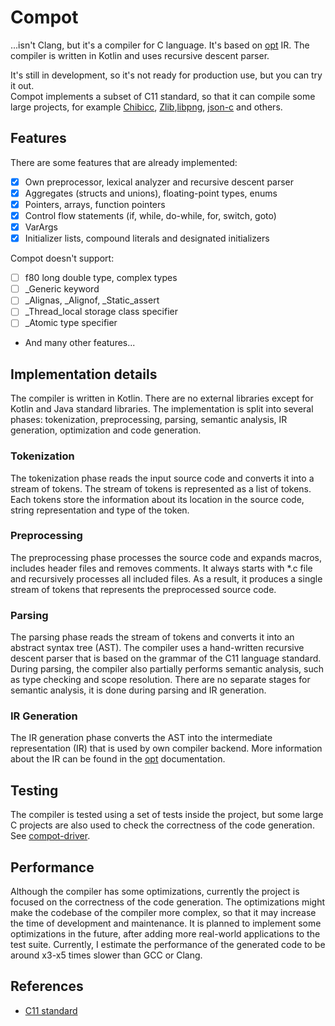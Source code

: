 # Compot
...isn't Clang, but it's a compiler for C language. It's based on [opt](../opt/README.md) IR.
The compiler is written in Kotlin and uses recursive descent parser.  

It's still in development, so it's not ready for production use, but you can try it out.  
Compot implements a subset of C11 standard, so that it can compile some large projects, for example [Chibicc](https://github.com/rui314/chibicc),
[Zlib](https://zlib.net/),[libpng](https://www.libpng.org/pub/png/libpng.html), [json-c](https://github.com/json-c/json-c) and others.

## Features
There are some features that are already implemented:
- [x] Own preprocessor, lexical analyzer and recursive descent parser
- [x] Aggregates (structs and unions), floating-point types, enums
- [x] Pointers, arrays, function pointers
- [x] Control flow statements (if, while, do-while, for, switch, goto)
- [x] VarArgs
- [x] Initializer lists, compound literals and designated initializers

Compot doesn't support:
- [ ] f80 long double type, complex types
- [ ] _Generic keyword
- [ ] _Alignas, _Alignof, _Static_assert
- [ ] _Thread_local storage class specifier
- [ ] _Atomic type specifier
- And many other features...

## Implementation details
The compiler is written in Kotlin. There are no external libraries except for Kotlin and Java standard libraries.
The implementation is split into several phases: tokenization, preprocessing, parsing, semantic analysis, IR generation, optimization and code generation.

### Tokenization
The tokenization phase reads the input source code and converts it into a stream of tokens. The stream of tokens is represented as a list of tokens.
Each tokens store the information about its location in the source code, string representation and type of the token.

### Preprocessing
The preprocessing phase processes the source code and expands macros, includes header files and removes comments. 
It always starts with *.c file and recursively processes all included files. 
As a result, it produces a single stream of tokens that represents the preprocessed source code.

### Parsing
The parsing phase reads the stream of tokens and converts it into an abstract syntax tree (AST). 
The compiler uses a hand-written recursive descent parser that is based on the grammar of the C11 language standard.
During parsing, the compiler also partially performs semantic analysis, such as type checking and scope resolution.
There are no separate stages for semantic analysis, it is done during parsing and IR generation.

### IR Generation
The IR generation phase converts the AST into the intermediate representation (IR) that is used by own compiler backend.
More information about the IR can be found in the [opt](../opt/README.md) documentation.

## Testing
The compiler is tested using a set of tests inside the project, but some large C projects are also used to check the correctness of the code generation.
See [compot-driver](../compot-driver/README.md).

## Performance
Although the compiler has some optimizations, currently the project is focused on the correctness of the code generation.
The optimizations might make the codebase of the compiler more complex, so that it may increase the time of development and maintenance.
It is planned to implement some optimizations in the future, after adding more real-world applications to the test suite.
Currently, I estimate the performance of the generated code to be around x3-x5 times slower than GCC or Clang.

## References
- [C11 standard](https://port70.net/~nsz/c/c11/n1570.html)